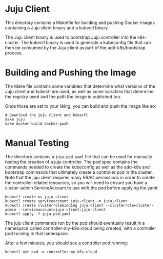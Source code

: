 # Juju Client

This directory contains a Makefile for building and pushing Docker images containing a Juju client binary and a kubectl binary. 

The Juju client binary is used to bootstrap Juju controller into the k8s-cluster. The kubectl binary is used to generate a kubeconfig file that can then be consumed by the Juju client as part of the add-k8s/bootstrap process.

# Building and Pushing the Image
The Make file contains some variables that determine what versions of the Juju client and kubectl are used, as well as some variables that determine the registry used and the path the image is published too. 

Once those are set to your liking, you can build and push the image like so:

```
# Download the juju client and kubectl
make juju
make docker-build docker-push
```

# Manual Testing

The directory contains a `juju-pod.yaml` file that can be used for manually testing the creation of a juju controller. The pod spec contains the commands needed to create the kubeconfig as well as the add-k8s and bootstrap commands that ultimately create a controller pod in the cluster. Note that the juju client requires many RBAC permssions in order to create the controller-related resources, so you will need to ensure you have a cluster-admin ServiceAccount to use with the pod before applying the yaml:

```
kubectl create ns juju-client
kubectl create serviceaccount juju-client -n juju-client
kubectl create clusterrolebinding juju-client --clusterrole=cluster-admin --serviceaccount=juju-client:juju-client
kubectl apply -f juju-pod.yaml 
```
The juju client commands run by the pod should eventually result in a namespace called controller-my-k8s-cloud being created, with a controller pod running in that namespace.

After a few minutes, you should see a controller pod running:
```
kubectl get pod -n controller-my-k8s-cloud
```
